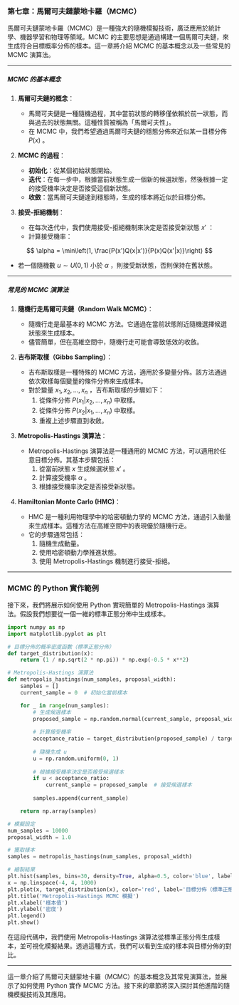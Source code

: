 ### 第七章：馬爾可夫鏈蒙地卡羅（MCMC）

馬爾可夫鏈蒙地卡羅（MCMC）是一種強大的隨機模擬技術，廣泛應用於統計學、機器學習和物理等領域。MCMC 的主要思想是通過構建一個馬爾可夫鏈，來生成符合目標概率分佈的樣本。這一章將介紹 MCMC 的基本概念以及一些常見的 MCMC 演算法。

---

##### MCMC 的基本概念

1. **馬爾可夫鏈的概念**：
   - 馬爾可夫鏈是一種隨機過程，其中當前狀態的轉移僅依賴於前一狀態，而與過去的狀態無關。這種性質被稱為「馬爾可夫性」。
   - 在 MCMC 中，我們希望通過馬爾可夫鏈的穩態分佈來近似某一目標分佈  $P(x)$ 。

2. **MCMC 的過程**：
   - **初始化**：從某個初始狀態開始。
   - **迭代**：在每一步中，根據當前狀態生成一個新的候選狀態，然後根據一定的接受機率決定是否接受這個新狀態。
   - **收斂**：當馬爾可夫鏈達到穩態時，生成的樣本將近似於目標分佈。

3. **接受-拒絕機制**：
   - 在每次迭代中，我們使用接受-拒絕機制來決定是否接受新狀態  $x'$ ：
   - 計算接受機率：


```math
   \alpha = \min\left(1, \frac{P(x')Q(x|x')}{P(x)Q(x'|x)}\right)

```

   - 若一個隨機數  $u \sim U(0, 1)$  小於  $\alpha$ ，則接受新狀態，否則保持在舊狀態。

---

##### 常見的 MCMC 演算法

1. **隨機行走馬爾可夫鏈（Random Walk MCMC）**：
   - 隨機行走是最基本的 MCMC 方法。它通過在當前狀態附近隨機選擇候選狀態來生成樣本。
   - 儘管簡單，但在高維空間中，隨機行走可能會導致低效的收斂。

2. **吉布斯取樣（Gibbs Sampling）**：
   - 吉布斯取樣是一種特殊的 MCMC 方法，適用於多變量分佈。該方法通過依次取樣每個變量的條件分佈來生成樣本。
   - 對於變量  $x_1, x_2, \ldots, x_n$ ，吉布斯取樣的步驟如下：
     1. 從條件分佈  $P(x_1 | x_2, \ldots, x_n)$  中取樣。
     2. 從條件分佈  $P(x_2 | x_1, \ldots, x_n)$  中取樣。
     3. 重複上述步驟直到收斂。

3. **Metropolis-Hastings 演算法**：
   - Metropolis-Hastings 演算法是一種通用的 MCMC 方法，可以適用於任意目標分佈。其基本步驟包括：
     1. 從當前狀態  $x$  生成候選狀態  $x'$ 。
     2. 計算接受機率  $\alpha$ 。
     3. 根據接受機率決定是否接受新狀態。

4. **Hamiltonian Monte Carlo (HMC)**：
   - HMC 是一種利用物理學中的哈密頓動力學的 MCMC 方法，通過引入動量來生成樣本。這種方法在高維空間中的表現優於隨機行走。
   - 它的步驟通常包括：
     1. 隨機生成動量。
     2. 使用哈密頓動力學推進狀態。
     3. 使用 Metropolis-Hastings 機制進行接受-拒絕。

---

### MCMC 的 Python 實作範例

接下來，我們將展示如何使用 Python 實現簡單的 Metropolis-Hastings 演算法。假設我們想要從一個一維的標準正態分佈中生成樣本。

```python
import numpy as np
import matplotlib.pyplot as plt

# 目標分佈的概率密度函數（標準正態分佈）
def target_distribution(x):
    return (1 / np.sqrt(2 * np.pi)) * np.exp(-0.5 * x**2)

# Metropolis-Hastings 演算法
def metropolis_hastings(num_samples, proposal_width):
    samples = []
    current_sample = 0  # 初始化當前樣本

    for _ in range(num_samples):
        # 生成候選樣本
        proposed_sample = np.random.normal(current_sample, proposal_width)
        
        # 計算接受機率
        acceptance_ratio = target_distribution(proposed_sample) / target_distribution(current_sample)
        
        # 隨機生成 u
        u = np.random.uniform(0, 1)
        
        # 根據接受機率決定是否接受候選樣本
        if u < acceptance_ratio:
            current_sample = proposed_sample  # 接受候選樣本
        
        samples.append(current_sample)

    return np.array(samples)

# 模擬設定
num_samples = 10000
proposal_width = 1.0

# 獲取樣本
samples = metropolis_hastings(num_samples, proposal_width)

# 繪製結果
plt.hist(samples, bins=30, density=True, alpha=0.5, color='blue', label='MCMC 樣本')
x = np.linspace(-4, 4, 1000)
plt.plot(x, target_distribution(x), color='red', label='目標分佈（標準正態）')
plt.title('Metropolis-Hastings MCMC 模擬')
plt.xlabel('樣本值')
plt.ylabel('密度')
plt.legend()
plt.show()
```

在這段代碼中，我們使用 Metropolis-Hastings 演算法從標準正態分佈生成樣本，並可視化模擬結果。透過這種方式，我們可以看到生成的樣本與目標分佈的對比。

---

這一章介紹了馬爾可夫鏈蒙地卡羅（MCMC）的基本概念及其常見演算法，並展示了如何使用 Python 實作 MCMC 方法。接下來的章節將深入探討其他進階的隨機模擬技術及其應用。